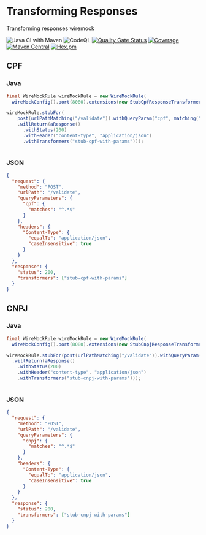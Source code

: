 # Transforming Responses

Transforming responses wiremock

![Java CI with Maven](https://github.com/mvallim/transforming-responses/workflows/Java%20CI%20with%20Maven/badge.svg?branch=master)
![CodeQL](https://github.com/mvallim/transforming-responses/workflows/CodeQL/badge.svg?branch=master)
[![Quality Gate Status](https://sonarcloud.io/api/project_badges/measure?project=transforming-responses&metric=alert_status)](https://sonarcloud.io/dashboard?id=transforming-responses)
[![Coverage](https://sonarcloud.io/api/project_badges/measure?project=transforming-responses&metric=coverage)](https://sonarcloud.io/dashboard?id=transforming-responses)
[![Maven Central](https://maven-badges.herokuapp.com/maven-central/com.github.mvallim/transforming-responses/badge.svg)](https://maven-badges.herokuapp.com/maven-central/com.github.mvallim/transforming-responses)
[![Hex.pm](https://img.shields.io/hexpm/l/plug.svg)](http://www.apache.org/licenses/LICENSE-2.0)

## CPF

### Java

```java
final WireMockRule wireMockRule = new WireMockRule(
  wireMockConfig().port(8080).extensions(new StubCpfResponseTransformerWithParams()));

wireMockRule.stubFor(
    post(urlPathMatching("/validate")).withQueryParam("cpf", matching("^.*$"))
    .willReturn(aResponse()
      .withStatus(200)
      .withHeader("content-type", "application/json")
      .withTransformers("stub-cpf-with-params")));
        
```

### JSON

```json
{
  "request": {
    "method": "POST",
    "urlPath": "/validate",
    "queryParameters": {
      "cpf": {
        "matches": "^.*$"
      }
    },
    "headers": {
      "Content-Type": {
        "equalTo": "application/json",
        "caseInsensitive": true
      }
    }
  },
  "response": {
    "status": 200,
    "transformers": ["stub-cpf-with-params"]
  }
}
```

## CNPJ

### Java

```java
final WireMockRule wireMockRule = new WireMockRule(
  wireMockConfig().port(8080).extensions(new StubCnpjResponseTransformerWithParams()));

wireMockRule.stubFor(post(urlPathMatching("/validate")).withQueryParam("cnpj", matching("^.*$"))
  .willReturn(aResponse()
    .withStatus(200)
    .withHeader("content-type", "application/json")
    .withTransformers("stub-cnpj-with-params")));
        
```

### JSON

```json
{
  "request": {
    "method": "POST",
    "urlPath": "/validate",
    "queryParameters": {
      "cnpj": {
        "matches": "^.*$"
      }
    },
    "headers": {
      "Content-Type": {
        "equalTo": "application/json",
        "caseInsensitive": true
      }
    }
  },
  "response": {
    "status": 200,
    "transformers": ["stub-cnpj-with-params"]
  }
}
